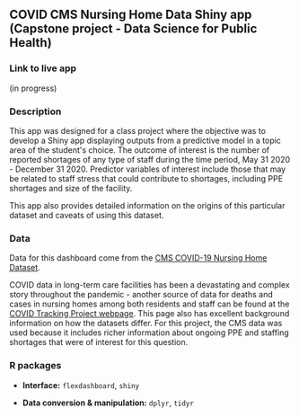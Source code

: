 ## COVID CMS Nursing Home Data Shiny app (Capstone project - Data Science for Public Health)

### Link to live app
 (in progress)

### Description

This app was designed for a class project where the objective was to develop a Shiny app displaying outputs from a predictive model in a topic area of the student's choice. The outcome of interest is the number of reported shortages of any type of staff during the time period, May 31 2020 - December 31 2020. Predictor variables of interest include those that may be related to staff stress that could contribute to shortages, including PPE shortages and size of the facility. 

This app also provides detailed information on the origins of this particular dataset and caveats of using this dataset.

### Data

Data for this dashboard come from the [CMS COVID-19 Nursing Home Dataset](https://data.cms.gov/stories/s/COVID-19-Nursing-Home-Data/bkwz-xpvg/).

COVID data in long-term care facilities has been a devastating and complex story throughout the pandemic - another source of data for deaths and cases in nursing homes among both residents and staff can be found at the [COVID Tracking Project webpage](https://covidtracking.com/nursing-homes-long-term-care-facilities). This page also has excellent background information on how the datasets differ. For this project, the CMS data was used because it includes richer information about ongoing PPE and staffing shortages that were of interest for this question.  

### R packages 


+ **Interface:**  `flexdashboard`, `shiny`

+ **Data conversion & manipulation:** `dplyr`, `tidyr`








